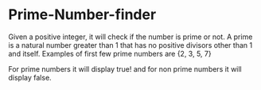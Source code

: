 # Prime-Number-finder
Given a positive integer, it will check if the number is prime or not. A prime is a natural number greater than 1 that has no positive divisors other than 1 and itself. Examples of first few prime numbers are {2, 3, 5, 7}

For prime numbers it will display true!
and for non prime numbers it will display false.
